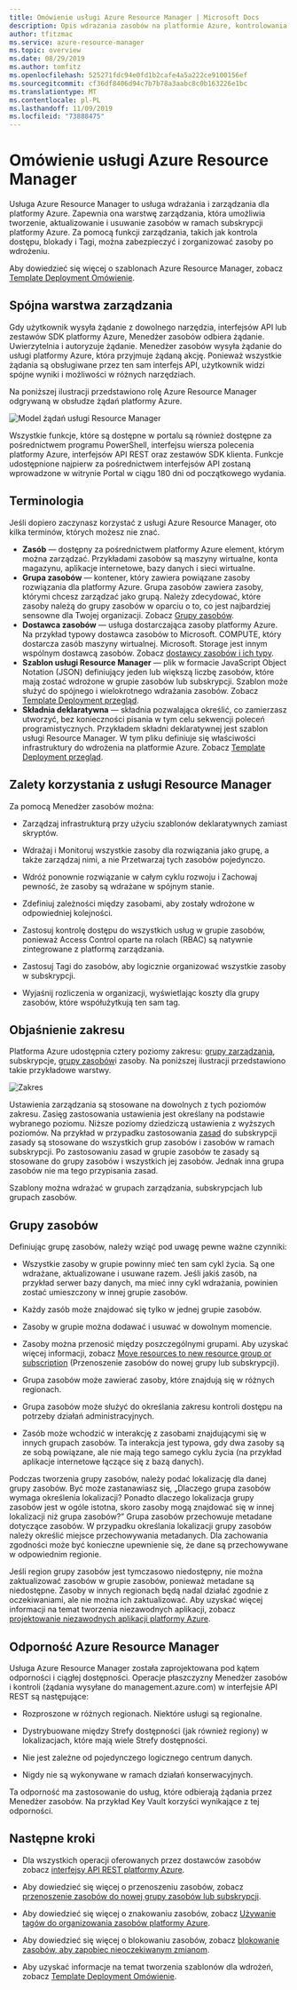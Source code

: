 ```yaml
---
title: Omówienie usługi Azure Resource Manager | Microsoft Docs
description: Opis wdrażania zasobów na platformie Azure, kontrolowania dostępu do tych zasobów oraz zarządzania nimi za pomocą usługi Azure Resource Manager.
author: tfitzmac
ms.service: azure-resource-manager
ms.topic: overview
ms.date: 08/29/2019
ms.author: tomfitz
ms.openlocfilehash: 525271fdc94e0fd1b2cafe4a5a222ce9100156ef
ms.sourcegitcommit: cf36df8406d94c7b7b78a3aabc8c0b163226e1bc
ms.translationtype: MT
ms.contentlocale: pl-PL
ms.lasthandoff: 11/09/2019
ms.locfileid: "73888475"
---
```

# <a name="azure-resource-manager-overview"></a>Omówienie usługi Azure Resource Manager

Usługa Azure Resource Manager to usługa wdrażania i zarządzania dla platformy Azure. Zapewnia ona warstwę zarządzania, która umożliwia tworzenie, aktualizowanie i usuwanie zasobów w ramach subskrypcji platformy Azure. Za pomocą funkcji zarządzania, takich jak kontrola dostępu, blokady i Tagi, można zabezpieczyć i zorganizować zasoby po wdrożeniu.

Aby dowiedzieć się więcej o szablonach Azure Resource Manager, zobacz [Template Deployment Omówienie](template-deployment-overview.md).

## <a name="consistent-management-layer"></a>Spójna warstwa zarządzania

Gdy użytkownik wysyła żądanie z dowolnego narzędzia, interfejsów API lub zestawów SDK platformy Azure, Menedżer zasobów odbiera żądanie. Uwierzytelnia i autoryzuje żądanie. Menedżer zasobów wysyła żądanie do usługi platformy Azure, która przyjmuje żądaną akcję. Ponieważ wszystkie żądania są obsługiwane przez ten sam interfejs API, użytkownik widzi spójne wyniki i możliwości w różnych narzędziach.

Na poniższej ilustracji przedstawiono rolę Azure Resource Manager odgrywaną w obsłudze żądań platformy Azure. 

![Model żądań usługi Resource Manager](./media/resource-group-overview/consistent-management-layer.png)

Wszystkie funkcje, które są dostępne w portalu są również dostępne za pośrednictwem programu PowerShell, interfejsu wiersza polecenia platformy Azure, interfejsów API REST oraz zestawów SDK klienta. Funkcje udostępnione najpierw za pośrednictwem interfejsów API zostaną wprowadzone w witrynie Portal w ciągu 180 dni od początkowego wydania.

## <a name="terminology"></a>Terminologia

Jeśli dopiero zaczynasz korzystać z usługi Azure Resource Manager, oto kilka terminów, których możesz nie znać.

* **Zasób** — dostępny za pośrednictwem platformy Azure element, którym można zarządzać. Przykładami zasobów są maszyny wirtualne, konta magazynu, aplikacje internetowe, bazy danych i sieci wirtualne.
* **Grupa zasobów** — kontener, który zawiera powiązane zasoby rozwiązania dla platformy Azure. Grupa zasobów zawiera zasoby, którymi chcesz zarządzać jako grupą. Należy zdecydować, które zasoby należą do grupy zasobów w oparciu o to, co jest najbardziej sensowne dla Twojej organizacji. Zobacz [Grupy zasobów](#resource-groups).
* **Dostawca zasobów** — usługa dostarczająca zasoby platformy Azure. Na przykład typowy dostawca zasobów to Microsoft. COMPUTE, który dostarcza zasób maszyny wirtualnej. Microsoft. Storage jest innym wspólnym dostawcą zasobów. Zobacz [dostawcy zasobów i ich typy](resource-manager-supported-services.md).
* **Szablon usługi Resource Manager** — plik w formacie JavaScript Object Notation (JSON) definiujący jeden lub większą liczbę zasobów, które mają zostać wdrożone w grupie zasobów lub subskrypcji. Szablon może służyć do spójnego i wielokrotnego wdrażania zasobów. Zobacz [Template Deployment przegląd](template-deployment-overview.md).
* **Składnia deklaratywna** — składnia pozwalająca określić, co zamierzasz utworzyć, bez konieczności pisania w tym celu sekwencji poleceń programistycznych. Przykładem składni deklaratywnej jest szablon usługi Resource Manager. W tym pliku definiuje się właściwości infrastruktury do wdrożenia na platformie Azure.  Zobacz [Template Deployment przegląd](template-deployment-overview.md).

## <a name="the-benefits-of-using-resource-manager"></a>Zalety korzystania z usługi Resource Manager

Za pomocą Menedżer zasobów można:

* Zarządzaj infrastrukturą przy użyciu szablonów deklaratywnych zamiast skryptów.

* Wdrażaj i Monitoruj wszystkie zasoby dla rozwiązania jako grupę, a także zarządzaj nimi, a nie Przetwarzaj tych zasobów pojedynczo.

* Wdróż ponownie rozwiązanie w całym cyklu rozwoju i Zachowaj pewność, że zasoby są wdrażane w spójnym stanie.

* Zdefiniuj zależności między zasobami, aby zostały wdrożone w odpowiedniej kolejności.

* Zastosuj kontrolę dostępu do wszystkich usług w grupie zasobów, ponieważ Access Control oparte na rolach (RBAC) są natywnie zintegrowane z platformą zarządzania.

* Zastosuj Tagi do zasobów, aby logicznie organizować wszystkie zasoby w subskrypcji.

* Wyjaśnij rozliczenia w organizacji, wyświetlając koszty dla grupy zasobów, które współużytkują ten sam tag.

## <a name="understand-scope"></a>Objaśnienie zakresu

Platforma Azure udostępnia cztery poziomy zakresu: [grupy zarządzania](../governance/management-groups/overview.md), subskrypcje, [grupy zasobów](#resource-groups)i zasoby. Na poniższej ilustracji przedstawiono takie przykładowe warstwy.

![Zakres](./media/resource-group-overview/scope-levels.png)

Ustawienia zarządzania są stosowane na dowolnych z tych poziomów zakresu. Zasięg zastosowania ustawienia jest określany na podstawie wybranego poziomu. Niższe poziomy dziedziczą ustawienia z wyższych poziomów. Na przykład w przypadku zastosowania [zasad](../governance/policy/overview.md) do subskrypcji zasady są stosowane do wszystkich grup zasobów i zasobów w ramach subskrypcji. Po zastosowaniu zasad w grupie zasobów te zasady są stosowane do grupy zasobów i wszystkich jej zasobów. Jednak inna grupa zasobów nie ma tego przypisania zasad.

Szablony można wdrażać w grupach zarządzania, subskrypcjach lub grupach zasobów.

## <a name="resource-groups"></a>Grupy zasobów

Definiując grupę zasobów, należy wziąć pod uwagę pewne ważne czynniki:

* Wszystkie zasoby w grupie powinny mieć ten sam cykl życia. Są one wdrażane, aktualizowane i usuwane razem. Jeśli jakiś zasób, na przykład serwer bazy danych, ma mieć inny cykl wdrażania, powinien zostać umieszczony w innej grupie zasobów.

* Każdy zasób może znajdować się tylko w jednej grupie zasobów.

* Zasoby w grupie można dodawać i usuwać w dowolnym momencie.

* Zasoby można przenosić między poszczególnymi grupami. Aby uzyskać więcej informacji, zobacz [Move resources to new resource group or subscription](resource-group-move-resources.md) (Przenoszenie zasobów do nowej grupy lub subskrypcji).

* Grupa zasobów może zawierać zasoby, które znajdują się w różnych regionach.

* Grupa zasobów może służyć do określania zakresu kontroli dostępu na potrzeby działań administracyjnych.

* Zasób może wchodzić w interakcję z zasobami znajdującymi się w innych grupach zasobów. Ta interakcja jest typowa, gdy dwa zasoby są ze sobą powiązane, ale nie mają tego samego cyklu życia (na przykład aplikacje internetowe łączące się z bazą danych).

Podczas tworzenia grupy zasobów, należy podać lokalizację dla danej grupy zasobów. Być może zastanawiasz się, „Dlaczego grupa zasobów wymaga określenia lokalizacji? Ponadto dlaczego lokalizacja grupy zasobów jest w ogóle istotna, skoro zasoby mogą znajdować się w innej lokalizacji niż grupa zasobów?” Grupa zasobów przechowuje metadane dotyczące zasobów. W przypadku określania lokalizacji grupy zasobów należy określić miejsce przechowywania metadanych. Dla zachowania zgodności może być konieczne upewnienie się, że dane są przechowywane w odpowiednim regionie.

Jeśli region grupy zasobów jest tymczasowo niedostępny, nie można zaktualizować zasobów w grupie zasobów, ponieważ metadane są niedostępne. Zasoby w innych regionach będą nadal działać zgodnie z oczekiwaniami, ale nie można ich zaktualizować. Aby uzyskać więcej informacji na temat tworzenia niezawodnych aplikacji, zobacz [projektowanie niezawodnych aplikacji platformy Azure](/azure/architecture/checklist/resiliency-per-service).

## <a name="resiliency-of-azure-resource-manager"></a>Odporność Azure Resource Manager

Usługa Azure Resource Manager została zaprojektowana pod kątem odporności i ciągłej dostępności. Operacje płaszczyzny Menedżer zasobów i kontroli (żądania wysyłane do management.azure.com) w interfejsie API REST są następujące:

* Rozproszone w różnych regionach. Niektóre usługi są regionalne.

* Dystrybuowane między Strefy dostępności (jak również regiony) w lokalizacjach, które mają wiele Strefy dostępności.

* Nie jest zależne od pojedynczego logicznego centrum danych.

* Nigdy nie są wykonywane w ramach działań konserwacyjnych.

Ta odporność ma zastosowanie do usług, które odbierają żądania przez Menedżer zasobów. Na przykład Key Vault korzyści wynikające z tej odporności.

## <a name="next-steps"></a>Następne kroki

* Dla wszystkich operacji oferowanych przez dostawców zasobów zobacz [interfejsy API REST platformy Azure](/rest/api/azure/).

* Aby dowiedzieć się więcej o przenoszeniu zasobów, zobacz [przenoszenie zasobów do nowej grupy zasobów lub subskrypcji](resource-group-move-resources.md).

* Aby dowiedzieć się więcej o znakowaniu zasobów, zobacz [Używanie tagów do organizowania zasobów platformy Azure](resource-group-using-tags.md).

* Aby dowiedzieć się więcej o blokowaniu zasobów, zobacz [blokowanie zasobów, aby zapobiec nieoczekiwanym zmianom](resource-group-lock-resources.md).

* Aby uzyskać informacje na temat tworzenia szablonów dla wdrożeń, zobacz [Template Deployment Omówienie](template-deployment-overview.md).
